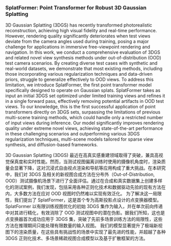 ### SplatFormer: Point Transformer for Robust 3D Gaussian Splatting

3D Gaussian Splatting (3DGS) has recently transformed photorealistic reconstruction, achieving high visual fidelity and real-time performance. However, rendering quality significantly deteriorates when test views deviate from the camera angles used during training, posing a major challenge for applications in immersive free-viewpoint rendering and navigation. In this work, we conduct a comprehensive evaluation of 3DGS and related novel view synthesis methods under out-of-distribution (OOD) test camera scenarios. By creating diverse test cases with synthetic and real-world datasets, we demonstrate that most existing methods, including those incorporating various regularization techniques and data-driven priors, struggle to generalize effectively to OOD views. To address this limitation, we introduce SplatFormer, the first point transformer model specifically designed to operate on Gaussian splats. SplatFormer takes as input an initial 3DGS set optimized under limited training views and refines it in a single forward pass, effectively removing potential artifacts in OOD test views. To our knowledge, this is the first successful application of point transformers directly on 3DGS sets, surpassing the limitations of previous multi-scene training methods, which could handle only a restricted number of input views during inference. Our model significantly improves rendering quality under extreme novel views, achieving state-of-the-art performance in these challenging scenarios and outperforming various 3DGS regularization techniques, multi-scene models tailored for sparse view synthesis, and diffusion-based frameworks.

3D Gaussian Splatting (3DGS) 最近在高真实感重建领域取得了突破，兼具高视觉保真度和实时性能。然而，当测试视图偏离训练时使用的摄像机角度时，渲染质量会显著下降，这对沉浸式自由视点渲染和导航等应用构成了重大挑战。在本研究中，我们对 3DGS 及相关的新视图合成方法在分布外（Out-of-Distribution, OOD）测试摄像机场景下进行了全面评估。通过在合成和真实数据集上创建多样化的测试案例，我们发现，包括采用各种正则化技术和数据驱动先验的现有方法在内，大多数方法在应对 OOD 视图时仍然难以实现有效泛化。
为了解决这一局限性，我们提出了 SplatFormer，这是首个专为高斯投影点设计的点变换器模型。SplatFormer 以有限训练视图优化的初始 3DGS 集作为输入，并在单次前向传递中对其进行精化，有效消除了 OOD 测试视图中的潜在伪影。据我们所知，这也是点变换器首次成功应用于 3DGS 集，突破了先前多场景训练方法的局限性，这些方法在推理期间只能处理有限数量的输入视图。
我们的模型显著提升了极端新视图下的渲染质量，在这些具有挑战性的场景中实现了最先进的性能，并超越了各种 3DGS 正则化技术、多场景稀疏视图合成模型以及基于扩散框架的方法。
